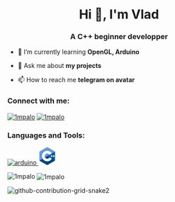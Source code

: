 

<h1 align="center">Hi 👋, I'm Vlad</h1>

<h3 align="center">A C++ beginner developper</h3>

- 🌱 I’m currently learning **OpenGL, Arduino**

- 💬 Ask me about **my projects**

- 📫 How to reach me **telegram on avatar**

<h3 align="left">Connect with me:</h3>
<p align="left">
<a href="https://www.leetcode.com/1mpalo" target="blank"><img align="center" src="https://raw.githubusercontent.com/rahuldkjain/github-profile-readme-generator/master/src/images/icons/Social/leet-code.svg" alt="1mpalo" height="30" width="40" /></a>
<a href="https://discord.gg/1mpalo" target="blank"><img align="center" src="https://raw.githubusercontent.com/rahuldkjain/github-profile-readme-generator/master/src/images/icons/Social/discord.svg" alt="1mpalo" height="30" width="40" /></a>
</p>

<h3 align="left">Languages and Tools:</h3>
<p align="left"> <a href="https://www.arduino.cc/" target="_blank" rel="noreferrer"> <img src="https://cdn.worldvectorlogo.com/logos/arduino-1.svg" alt="arduino" width="40" height="40"/> </a> <a href="https://www.w3schools.com/cpp/" target="_blank" rel="noreferrer"> <img src="https://raw.githubusercontent.com/devicons/devicon/master/icons/cplusplus/cplusplus-original.svg" alt="cplusplus" width="40" height="40"/> </a> </p>

<p><img align="left" src="https://github-readme-stats.vercel.app/api/top-langs?username=1mpalo&show_icons=true&locale=en&layout=compact" alt="1mpalo" /></p>

<p>&nbsp;<img align="center" src="https://github-readme-stats.vercel.app/api?username=1mpalo&show_icons=true&locale=en" alt="1mpalo" /></p>

![github-contribution-grid-snake2](https://github.com/1mpalo/profile/assets/148369119/85b01f85-4834-46c0-8cdf-37abb34634a7)<svg viewBox="-16 -32 880 192" width="880" height="192" xmlns="http://www.w3.org/2000/svg">
